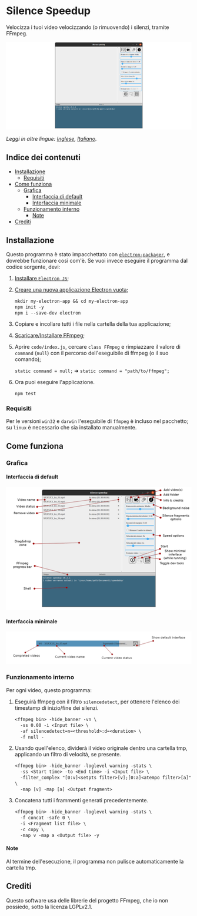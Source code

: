 # Silence Speedup
Velocizza i tuoi video velocizzando (o rimuovendo) i silenzi, tramite FFmpeg.

![Schermata principale](screenshots/Homescreen.png)

*Leggi in altre lingue: [Inglese](README.md), [Italiano](README.it.md).*

## Indice dei contenuti
  - [Installazione](#installazione)
    - [Requisiti](#requisiti)
  - [Come funziona](#come-funziona)
    - [Grafica](#grafica)
      - [Interfaccia di default](#interfaccia-di-default)
      - [Interfaccia minimale](#interfaccia-minimale)
    - [Funzionamento interno](#funzionamento-interno)
      - [Note](#note)
  - [Crediti](#crediti)

## Installazione
Questo programma è stato impacchettato con [``electron-packager``](https://electron.github.io/electron-packager/master/), e dovrebbe funzionare così com'è. Se vuoi invece eseguire il programma dal codice sorgente, devi:

1.  [Installare ``Electron JS``](https://www.electronjs.org/docs/tutorial/installation);

2.  [Creare una nuova applicazione Electron vuota](https://www.electronjs.org/docs/tutorial/quick-start);

    ```
    mkdir my-electron-app && cd my-electron-app
    npm init -y
    npm i --save-dev electron
    ```

3.  Copiare e incollare tutti i file nella cartella della tua applicazione;

4.  [Scaricare/Installare FFmpeg](https://ffmpeg.org/download.html);

5.  Aprire ``code/index.js``, cercare ``class FFmpeg`` e rimpiazzare il valore di ``command`` (``null``) con il percorso dell'eseguibile di ffmpeg (o il suo comando);

    ``static command = null;`` ➜ ``static command = "path/to/ffmpeg";``

6.  Ora puoi eseguire l'applicazione.

    ```
    npm test
    ```

### Requisiti
Per le versioni ``win32`` e ``darwin`` l'eseguibile di ``ffmpeg`` è incluso nel pacchetto; su ``linux`` è necessario che sia installato manualmente.

## Come funziona

### Grafica

#### Interfaccia di default
![Interfaccia di default](screenshots/Default%20interface.png)

#### Interfaccia minimale
![Interfaccia minimale](screenshots/Minimal%20interface.png)

### Funzionamento interno
Per ogni video, questo programma:

1. Eseguirà ffmpeg con il filtro ``silencedetect``, per ottenere l'elenco dei timestamp di inizio/fine dei silenzi.

    ```
    <ffmpeg bin> -hide_banner -vn \
      -ss 0.00 -i <Input file> \
      -af silencedetect=n=<threshold>:d=<duration> \
      -f null -
    ```

2. Usando quell'elenco, dividerà il video originale dentro una cartella tmp, applicando un filtro di velocità, se presente.

    ```
    <ffmpeg bin> -hide_banner -loglevel warning -stats \
      -ss <Start time> -to <End time> -i <Input file> \
      -filter_complex "[0:v]<setpts filter>[v];[0:a]<atempo filter>[a]" \
      -map [v] -map [a] <Output fragment>
    ```

3. Concatena tutti i frammenti generati precedentemente.

    ```
    <ffmpeg bin> -hide_banner -loglevel warning -stats \
      -f concat -safe 0 \
      -i <Fragment list file> \
      -c copy \
      -map v -map a <Output file> -y
    ```

#### Note
Al termine dell'esecuzione, il programma non pulisce automaticamente la cartella tmp.

## Crediti
Questo software usa delle librerie del progetto FFmpeg, che io non possiedo, sotto la licenza LGPLv2.1.

